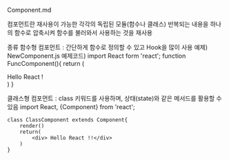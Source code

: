 Component.md

컴포먼트란
    재사용이 가능한 각각의 독립된 모듈(함수나 클래스) 반복되는 내용을
    하나의 함수로 압축시켜 함수를 불러와서 사용하는 것을 재사용

종류
함수형 컴포먼트 :
    간단하게 함수로 정의할 수 있고 Hook을 많이 사용
    예제) NewComponent.js
    예제코드)
        import React form 'react';
        function FuncComponent(){
            return (
                <div> Hello React !</div>
            )
        }

클래스형 컴포먼트 :
    class 키워드를 사용하며, 상태(state)와 같은 메서드를 활용할 수 있음
    import React, {Component} from 'react';

    class ClassComponent extends Component{
        render()
        return(
            <div> Hello React !!</div>
        )
    }